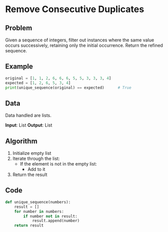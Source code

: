 # Remove Consecutive Duplicates
## Problem
Given a sequence of integers, filter out instances where the same value occurs successively, retaining only the initial occurrence. Return the refined sequence.

## Example
```python
original = [1, 1, 2, 6, 6, 6, 5, 5, 3, 3, 3, 4]
expected = [1, 2, 6, 5, 3, 4]
print(unique_sequence(original) == expected)      # True
```

## Data
Data handled are lists.

**Input**: List
**Output**: List

## Algorithm
1. Initialize empty list
2. Iterate through the list:
    - If the element is not in the empty list:
        - Add to it
3. Return the result

## Code
```python
def unique_sequence(numbers):
    result = []
    for number in numbers:
        if number not in result:
            result.append(number)
    return result
```